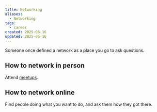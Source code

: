 ```yaml
---
title: Networking
aliases:
  - Networking
tags:
  - career
created: 2025-06-16
updated: 2025-06-16
---
```


Someone once defined a network as a place you go to ask questions.

## How to network in person

Attend [meetups](https://www.meetup.com/).

## How to network online

Find people doing what you want to do, and ask them how they got there.